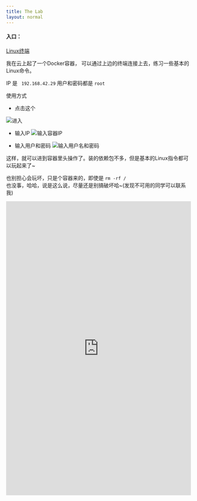 ```yaml
---
title: The Lab
layout: normal
---
```


#### 入口：

[Linux终端](https://linux.debug.life/)

我在云上起了一个Docker容器， 可以通过上边的终端连接上去，练习一些基本的Linux命令。

IP 是 <code> 192.168.42.29</code>
用户和密码都是 <code>root</code>

使用方式
- 点击这个

![进入](http://7xpy3x.com1.z0.glb.clouddn.com/ssh-1.png)

- 输入IP
![输入容器IP](http://7xpy3x.com1.z0.glb.clouddn.com/ssh-2.png)

- 输入用户和密码
![输入用户名和密码](http://7xpy3x.com1.z0.glb.clouddn.com/ssh-3.png)

这样，就可以进到容器里头操作了。装的依赖包不多，但是基本的Linux指令都可以玩起来了~ 

也别担心会玩坏，只是个容器来的，即使是 <code>rm -rf / </code>也没事，哈哈，说是这么说，尽量还是别搞破坏哈~(发现不可用的同学可以联系我)

<iframe frameborder="0" height="800px" width="100%" src='https://linux.debug.life'>

</iframe>

